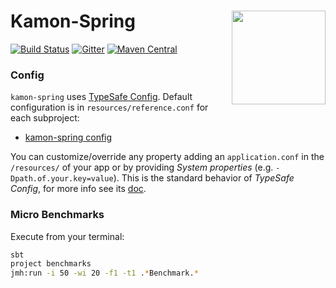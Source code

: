 # Kamon-Spring <img align="right" src="https://rawgit.com/kamon-io/Kamon/master/kamon-logo.svg" height="150px" style="padding-left: 20px"/>
[![Build Status](https://travis-ci.org/kamon-io/kamon-spring.svg?branch=master)](https://travis-ci.org/kamon-io/kamon-spring)
[![Gitter](https://badges.gitter.im/Join%20Chat.svg)](https://gitter.im/kamon-io/Kamon?utm_source=badge&utm_medium=badge&utm_campaign=pr-badge&utm_content=badge)
[![Maven Central](https://maven-badges.herokuapp.com/maven-central/io.kamon/kamon-spring_2.12/badge.svg)](https://maven-badges.herokuapp.com/maven-central/io.kamon/kamon-spring_2.12)



### Config

`kamon-spring` uses [TypeSafe Config][4]. Default configuration is
in `resources/reference.conf` for each subproject:

* [kamon-spring config][5]

You can customize/override any property adding an `application.conf` in the `/resources/` of your app or
by providing *System properties* (e.g. `-Dpath.of.your.key=value`). This is the standard
behavior of *TypeSafe Config*, for more info see its [doc][7].

### Micro Benchmarks

Execute from your terminal:

```bash
sbt
project benchmarks
jmh:run -i 50 -wi 20 -f1 -t1 .*Benchmark.*
```


[1]: http://www.oracle.com/technetwork/java/index-jsp-135475.html
[2]: kamon-spring-2.5/src/main/scala/kamon/servlet/v25/KamonFilterV25.scala
[3]: kamon-servlet-3.x.x/src/main/scala/kamon/servlet/v3/KamonFilterV3.scala
[4]: https://github.com/lightbend/config
[5]: kamon-spring/src/main/resources/reference.conf
[6]: kamon-servlet-3.x.x/src/main/resources/reference.conf
[7]: https://github.com/lightbend/config#standard-behavior
